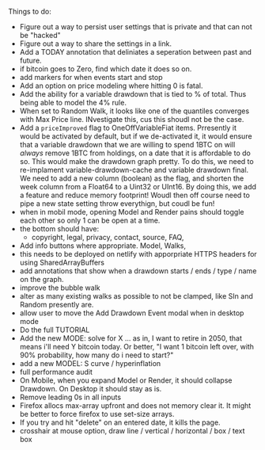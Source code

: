 Things to do:

- Figure out a way to persist user settings that is private and that can not be "hacked"
- Figure out a way to share the settings in a link.
- Add a TODAY annotation that deliniates a seperation between past and future.
- if bitcoin goes to Zero, find which date it does so on.
- add markers for when events start and stop
- Add an option on price modeling where hitting 0 is fatal.
- Add the ability for a variable drawdown that is tied to % of total. Thus being able to model the 4% rule.
- When set to Random Walk, it looks like one of the quantiles converges with Max Price line. INvestigate this, cus this shoudl not be the case.
- Add a `priceImproved` flag to OneOffVariableFiat items. Prresently it would be activated by default, but if we de-activated it, it would ensure that a variable drawdown that we are willing to spend 1BTC on will _always_ remove 1BTC from holdings, on a date that it is affordable to do so. This would make the drawdown graph pretty. To do this, we need to re-implament variable-drawdown-cache and variable drawdown final. We need to add a new column (boolean) as the flag, and shorten the week column from a Float64 to a Uint32 or UInt16. By doing this, we add a feature and reduce memory footprint! Woudl then off course need to pipe a new state setting throw everythign, but coudl be fun!
- when in mobil mode, opening Model and Render pains should toggle each other so only 1 can be open at a time.
- the bottom should have:
  - copyright, legal, privacy, contact, source, FAQ,
- Add info buttons where appropriate. Model, Walks,
- this needs to be deployed on netlify with apporpriate HTTPS headers for using SharedArrayBuffers
- add annotations that show when a drawdown starts / ends / type / name on the graph.
- improve the bubble walk
- alter as many existing walks as possible to not be clamped, like SIn and Random presently are.
- allow user to move the Add Drawdown Event modal when in desktop mode
- Do the full TUTORIAL
- Add the new MODE: solve for X ... as in, I want to retire in 2050, that means i'll need Y bitcoin today. Or better, "I want 1 bitcoin left over, with 90% probability, how many do i need to start?"
- add a new MODEL: S curve / hyperinflation
- full performance audit
- On Mobile, when you expand Model or Render, it should collapse Drawdown. On Desktop it should stay as is.
- Remove leading 0s in all inputs
- Firefox allocs max-array upfront and does not memory clear it. It might be better to force firefox to use set-size arrays.
- If you try and hit "delete" on an entered date, it kills the page.
- crosshair at mouse option, draw line / vertical / horizontal / box / text box
